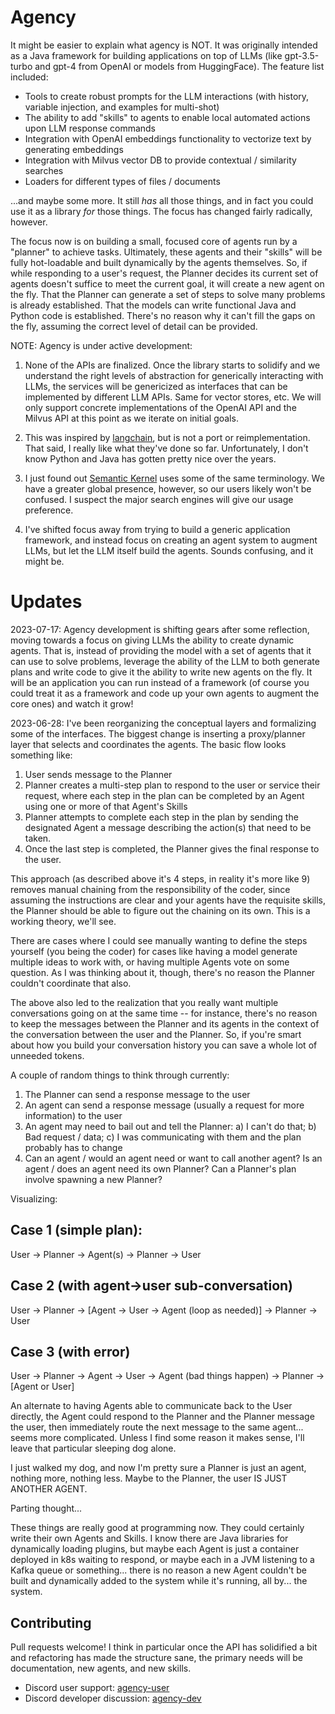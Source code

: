 # Agency

It might be easier to explain what agency is NOT.  It was originally intended as a Java framework for building applications on top of LLMs (like gpt-3.5-turbo and gpt-4 from OpenAI or models from HuggingFace).  The feature list included:

- Tools to create robust prompts for the LLM interactions (with history, variable injection, and examples for multi-shot)
- The ability to add "skills" to agents to enable local automated actions upon LLM response commands
- Integration with OpenAI embeddings functionality to vectorize text by generating embeddings
- Integration with Milvus vector DB to provide contextual / similarity searches
- Loaders for different types of files / documents

...and maybe some more.  It still *has* all those things, and in fact you could use it as a library *for* those things.  The focus has changed fairly radically, however.

The focus now is on building a small, focused core of agents run by a "planner" to achieve tasks.  Ultimately, these agents and their "skills" will be fully hot-loadable and built dynamically by the agents themselves.  So, if while responding to a user's request, the Planner decides its current set of agents doesn't suffice to meet the current goal, it will create a new agent on the fly.  That the Planner can generate a set of steps to solve many problems is already established.  That the models can write functional Java and Python code is established.  There's no reason why it can't fill the gaps on the fly, assuming the correct level of detail can be provided.

NOTE: Agency is under active development:

1. None of the APIs are finalized.  Once the library starts to solidify and we understand the right levels of abstraction
for generically interacting with LLMs, the services will be genericized as interfaces that can be implemented by different
LLM APIs.  Same for vector stores, etc.  We will only support concrete implementations of the OpenAI API and the Milvus API
at this point as we iterate on initial goals.

2. This was inspired by [langchain](https://python.langchain.com/en/latest/index.html), but is not a port or reimplementation. That
said, I really like what they've done so far.  Unfortunately, I don't know Python and Java has gotten pretty nice
over the years.

3. I just found out [Semantic Kernel](https://learn.microsoft.com/en-us/semantic-kernel/overview/) uses some of the same terminology.  We have a greater global presence, however, so our users likely won't be confused.  I suspect the major search engines will give our usage preference.

4. I've shifted focus away from trying to build a generic application framework, and instead focus on creating an agent system to augment LLMs, but let the LLM itself build the agents.  Sounds confusing, and it might be.    


# Updates
2023-07-17: Agency development is shifting gears after some reflection, moving towards a focus on giving LLMs the ability to create dynamic agents.  That is, instead of providing the model with a set of agents that it can use to solve problems, leverage the ability of the LLM to both generate plans and write code to give it the ability to write new agents on the fly.  It will be an application you can run instead of a framework (of course you could treat it as a framework and code up your own agents to augment the core ones) and watch it grow!

2023-06-28: I've been reorganizing the conceptual layers and formalizing some of the interfaces.  The biggest change is inserting a proxy/planner layer that selects and coordinates the agents.  The basic flow looks something like:

1. User sends message to the Planner
2. Planner creates a multi-step plan to respond to the user or service their request, where each step in the plan can be completed by an Agent using one or more of that Agent's Skills
3. Planner attempts to complete each step in the plan by sending the designated Agent a message describing the action(s) that need to be taken.
4. Once the last step is completed, the Planner gives the final response to the user.

This approach (as described above it's 4 steps, in reality it's more like 9) removes manual chaining from the responsibility of the coder, since assuming the instructions are clear and your agents have the requisite skills, the Planner should be able to figure out the chaining on its own.  This is a working theory, we'll see.

There are cases where I could see manually wanting to define the steps yourself (you being the coder) for cases like having a model generate multiple ideas to work with, or having multiple Agents vote on some question.  As I was thinking about it, though, there's no reason the Planner couldn't coordinate that also.

The above also led to the realization that you really want multiple conversations going on at the same time -- for instance, there's no reason to keep the messages between the Planner and its agents in the context of the conversation between the user and the Planner.  So, if you're smart about how you build your conversation history you can save a whole lot of unneeded tokens.

A couple of random things to think through currently:
1. The Planner can send a response message to the user
2. An agent can send a response message (usually a request for more information) to the user
3. An agent may need to bail out and tell the Planner: a) I can't do that; b) Bad request / data; c) I was communicating with them and the plan probably has to change
4. Can an agent / would an agent need or want to call another agent?  Is an agent / does an agent need its own Planner?  Can a Planner's plan involve spawning a new Planner?

Visualizing:

Case 1 (simple plan):
-
User -> Planner -> Agent(s) -> Planner -> User

Case 2 (with agent->user sub-conversation)
-
User -> Planner -> \[Agent -> User -> Agent (loop as needed)\] -> Planner -> User

Case 3 (with error)
-
User -> Planner -> Agent -> User -> Agent (bad things happen) -> Planner -> \[Agent or User\]

An alternate to having Agents able to communicate back to the User directly, the Agent could respond to the Planner and the Planner message the user, then immediately route the next message to the same agent...  seems more complicated.  Unless I find some reason it makes sense, I'll leave that particular sleeping dog alone.

I just walked my dog, and now I'm pretty sure a Planner is just an agent, nothing more, nothing less.  Maybe to the Planner, the user IS JUST ANOTHER AGENT.

Parting thought...  

These things are really good at programming now.  They could certainly write their own Agents and Skills.  I know there are Java libraries for dynamically loading plugins, but maybe each Agent is just a container deployed in k8s waiting to respond, or maybe each in a JVM listening to a Kafka queue or something...  there is no reason a new Agent couldn't be built and dynamically added to the system while it's running, all by... the system.

## Contributing
 
 Pull requests welcome!  I think in particular once the API has solidified a bit and refactoring has made the structure sane, the 
 primary needs will be documentation, new agents, and new skills.
 
 - Discord user support: [agency-user](https://discord.com/channels/1102704021342519368/1102704226561441832)
 - Discord developer discussion: [agency-dev](https://discord.com/channels/1102704021342519368/1102704258471710783)
 
